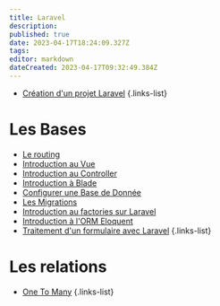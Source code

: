 ```yaml
---
title: Laravel
description: 
published: true
date: 2023-04-17T18:24:09.327Z
tags: 
editor: markdown
dateCreated: 2023-04-17T09:32:49.384Z
---
```


- [Création d'un projet Laravel](/Laravel/creer-un-projet)
{.links-list}

# Les Bases
- [Le routing](/Laravel/routing)
- [Introduction au Vue](/Laravel/Vue)
- [Introduction au Controller](/Laravel/Controller)
- [Introduction à Blade](/Laravel/Blade)
- [Configurer une Base de Donnée](/Laravel/Database)
- [Les Migrations](/Laravel/Les-Migrations)
- [Introduction au factories sur Laravel](/Laravel/Les-Factories)
- [Introduction à l'ORM Eloquent](/Laravel/Introduction-ORM-Eloquent)
- [Traitement d'un formulaire avec Laravel](/Laravel/Traitement-Formulaire)
{.links-list}

# Les relations
- [One To Many](/Laravel/One-To-Many)
{.links-list}